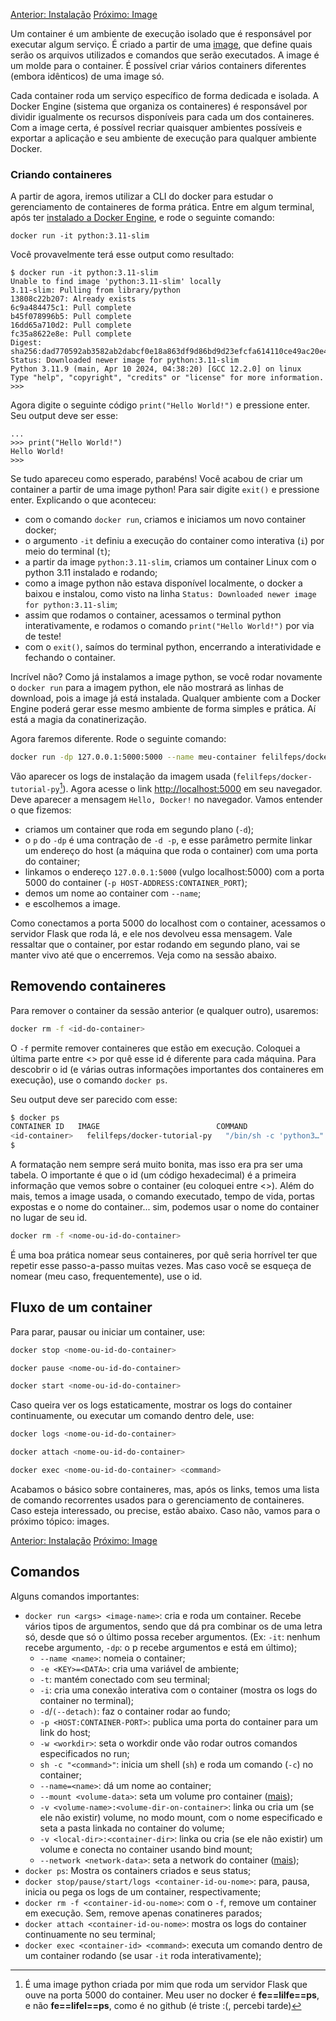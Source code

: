 [Anterior: Instalação](Docker/Instalação.md)
[Próximo: Image](Docker/Image.md)

Um container é um ambiente de execução isolado que é responsável por executar algum serviço. É criado a partir de uma [image](Docker/Image.md), que define quais serão os arquivos utilizados e comandos que serão executados. A image é um molde para o container. É possível criar vários containers diferentes (embora idênticos) de uma image só. 

Cada container roda um serviço específico de forma dedicada e isolada. A Docker Engine (sistema que organiza os containeres) é responsável por dividir igualmente os recursos disponíveis para cada um dos containeres. Com a image certa, é possível recriar quaisquer ambientes possíveis e exportar a aplicação e seu ambiente de execução para qualquer ambiente Docker.

### Criando containeres

A partir de agora, iremos utilizar a CLI do docker para estudar o gerenciamento de containeres de forma prática. Entre em algum terminal, após ter [instalado a Docker Engine](Docker/Instalação.md), e rode o seguinte comando:

```shell
docker run -it python:3.11-slim
```

Você provavelmente terá esse output como resultado:

```shell
$ docker run -it python:3.11-slim
Unable to find image 'python:3.11-slim' locally
3.11-slim: Pulling from library/python
13808c22b207: Already exists
6c9a484475c1: Pull complete
b45f078996b5: Pull complete
16dd65a710d2: Pull complete
fc35a8622e8e: Pull complete
Digest: sha256:dad770592ab3582ab2dabcf0e18a863df9d86bd9d23efcfa614110ce49ac20e4
Status: Downloaded newer image for python:3.11-slim
Python 3.11.9 (main, Apr 10 2024, 04:38:20) [GCC 12.2.0] on linux
Type "help", "copyright", "credits" or "license" for more information.
>>>
```

Agora digite o seguinte código `print("Hello World!")` e pressione enter. Seu output deve ser esse:

```shell
...
>>> print("Hello World!")
Hello World!
>>>
```

Se tudo apareceu como esperado, parabéns! Você acabou de criar um container a partir de uma image python! Para sair digite `exit()` e pressione enter. Explicando o que aconteceu:
- com o comando `docker run`, criamos e iniciamos um novo container docker;
- o argumento `-it` definiu a execução do container como interativa (`i`) por meio do terminal (`t`);
- a partir da image `python:3.11-slim`, criamos um container Linux com o python 3.11 instalado e rodando;
- como a image python não estava disponível localmente, o docker a baixou e instalou, como visto na linha `Status: Downloaded newer image for python:3.11-slim`;
- assim que rodamos o container, acessamos o terminal python interativamente, e rodamos o comando `print("Hello World!")` por via de teste!
- com o `exit()`, saímos do terminal python, encerrando a interatividade e fechando o container.

Incrível não? Como já instalamos a image python, se você rodar novamente o `docker run` para a imagem python, ele não mostrará as linhas de download, pois a image já está instalada.  Qualquer ambiente com a Docker Engine poderá gerar esse mesmo ambiente de forma simples e prática. Aí está a magia da conatinerização.

Agora faremos diferente. Rode o seguinte comando:

```bash
docker run -dp 127.0.0.1:5000:5000 --name meu-container felilfeps/docker-tutorial-py
```

[^1]: É uma image python criada por mim que roda um servidor Flask que ouve na porta 5000 do container. Meu user no docker é **fe==lilfe==ps**, e não **fe==lifel==ps**, como é no github (é triste :(, percebi tarde)

Vão aparecer os logs de instalação da imagem usada (`felilfeps/docker-tutorial-py`[^1]). Agora acesse o link [http://localhost:5000](http://localhost:5000) em seu navegador. Deve aparecer a mensagem `Hello, Docker!` no navegador. Vamos entender o que fizemos:
- criamos um container que roda em segundo plano (`-d`);
- o `p` do `-dp` é uma contração de `-d -p`, e esse parâmetro permite linkar um endereço do host (a máquina que roda o container) com uma porta do container;
- linkamos o endereço `127.0.0.1:5000` (vulgo localhost:5000) com a porta 5000 do container (`-p HOST-ADDRESS:CONTAINER_PORT`);
- demos um nome ao container com `--name`;
- e escolhemos a image.

Como conectamos a porta 5000 do localhost com o container, acessamos o servidor Flask que roda lá, e ele nos devolveu essa mensagem. Vale ressaltar que o container, por estar rodando em segundo plano, vai se manter vivo até que o encerremos. Veja como na sessão abaixo.

## Removendo containeres

Para remover o container da sessão anterior (e qualquer outro), usaremos:

```bash
docker rm -f <id-do-container>
```

O `-f` permite remover containeres que estão em execução. Coloquei a última parte entre <> por quê esse id é diferente para cada máquina. Para descobrir o id (e várias outras informações importantes dos containeres em execução), use o comando `docker ps`.

Seu output deve ser parecido com esse:

```bash
$ docker ps
CONTAINER ID   IMAGE                          COMMAND                  CREATED          STATUS          PORTS                      NAMES
<id-container>   felilfeps/docker-tutorial-py   "/bin/sh -c 'python3…"   21 minutes ago   Up 21 minutes   127.0.0.1:5000->5000/tcp   meu-container
$
```

A formatação nem sempre será muito bonita, mas isso era pra ser uma tabela. O importante é que o id (um código hexadecimal) é a primeira informação que vemos sobre o container (eu coloquei entre <>). Além do mais, temos a image usada, o comando executado, tempo de vida, portas expostas e o nome do container... sim, podemos usar o nome do container no lugar de seu id.

```bash
docker rm -f <nome-ou-id-do-container>
```

É uma boa prática nomear seus containeres, por quê seria horrível ter que repetir esse passo-a-passo muitas vezes. Mas caso você se esqueça de nomear (meu caso, frequentemente), use o id. 

## Fluxo de um container

Para parar, pausar ou iniciar um container, use:

```bash
docker stop <nome-ou-id-do-container>
```

```bash
docker pause <nome-ou-id-do-container>
```

```bash
docker start <nome-ou-id-do-container>
```

Caso queira ver os logs estaticamente, mostrar os logs do container continuamente, ou executar um comando dentro dele, use:

```bash
docker logs <nome-ou-id-do-container>
```

```bash
docker attach <nome-ou-id-do-container>
```

```bash
docker exec <nome-ou-id-do-container> <command>
```

Acabamos o básico sobre containeres, mas, após os links, temos uma lista de comando recorrentes usados para o gerenciamento de containeres. Caso esteja interessado, ou precise, estão abaixo. Caso não, vamos para o próximo tópico: images.

[Anterior: Instalação](Docker/Instalação.md)
[Próximo: Image](Docker/Image.md)

## Comandos

Alguns comandos importantes:
* `docker run <args> <image-name>`: cria e roda um container. Recebe vários tipos de argumentos, sendo que dá pra combinar os de uma letra só, desde que só o último possa receber argumentos. (Ex: `-it`: nenhum recebe argumento, `-dp`: o p recebe argumentos e está em último);
	* `--name <name>`: nomeia o container; 
	* `-e <KEY>=<DATA>`: cria uma variável de ambiente;
	- `-t`: mantém conectado com seu terminal;
	- `-i`: cria uma conexão interativa com o container (mostra os logs do container no terminal);
	- `-d`/`(--detach)`: faz o container rodar ao fundo;
	- `-p <HOST:CONTAINER-PORT>`: publica uma porta do container para um link do host;
	- `-w <workdir>`: seta o workdir onde vão rodar outros comandos especificados no run;
	- `sh -c "<command>"`: inicia um shell (`sh`) e roda um comando (`-c`) no container;
	- `--name=<name>`: dá um nome ao container;
	- `--mount <volume-data>`: seta um volume pro container ([mais](Docker/Volume.md));
	- `-v <volume-name>:<volume-dir-on-container>`: linka ou cria um (se ele não existir) volume, no modo mount, com o nome especificado e seta a pasta linkada no container do volume;
	- `-v <local-dir>:<container-dir>`: linka ou cria (se ele não existir) um volume e conecta no container usando bind mount;
	- `--network <network-data>`: seta a network do container ([mais](Docker/Network.md));
* `docker ps`:  Mostra os containers criados e seus status;
* `docker stop/pause/start/logs <container-id-ou-nome>`:  para, pausa, inicia ou pega os logs de um container, respectivamente;
* `docker rm -f <container-id-ou-nome>`: com o `-f`, remove um container em execução. Sem, remove apenas conatineres parados;
* `docker attach <container-id-ou-nome>`: mostra os logs do container continuamente no seu terminal;
* `docker exec <container-id> <command>`: executa um comando dentro de um container rodando (se usar `-it` roda interativamente);

